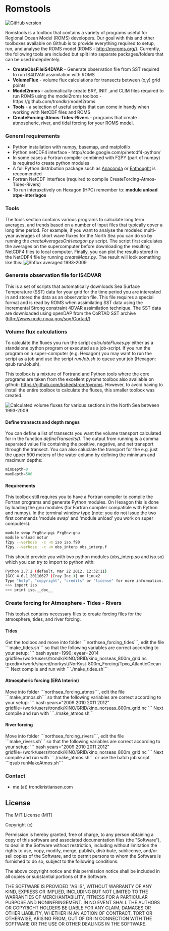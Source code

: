 Romstools
=========
[![GitHub version](https://badge.fury.io/gh/trondkr%2Fromstools.svg)](http://badge.fury.io/gh/trondkr%2Fromstools)

Romstools is a toolbox that contains a variety of programs useful for Regional Ocean Model (ROMS) developers. Our goal with this and other toolboxes available on Github is to provide everything required to setup, run, and analyse the ROMS model (ROMS - http://myroms.org/). Currently, the following tools are included but split into separate packages/folders that can be used indepdentely.

<ul>
<li><strong>CreateObsFileIS4DVAR</strong> - Generate observation file from SST required to run IS4DVAR assimilation with ROMS </li>
<li><strong>VolumeFlux</strong> - volume flux calculations for transects between (x,y) grid points</li>
<li><strong> Model2roms</strong> - automatically create BRY, INIT ,and CLIM files required to run ROMS using the model2roms toolbox - https://github.com/trondkr/model2roms</li>
<li><strong>Tools</strong> - a selection of useful scripts that can come in handy when working with NetCDF files and ROMS </li>
<li><strong>CreateForcing-Atmos-Tides-Rivers</strong> - programs that create atmospheric, river, and tidal forcing for your ROMS model.
</ul>


<h3> General requirements</h3>
<ul>
<li>Python installation with numpy, basemap, and matplotlib</li>
<li>Python netCDF4 interface - http://code.google.com/p/netcdf4-python/</li>
<li>In some cases a Fortran compiler combined with F2PY (part of numpy) is required to create python modules</li>
<li>A full Python distribution package such as <a href="https://store.continuum.io/cshop/anaconda/">Anaconda</a> or
<a href="https://www.enthought.com/">Enthought</a> is reccomended</li>
<li>Fortran NetCDF interface (required to compile CreateForcing-Atmos-Tides-Rivers)</li>
<li> To run interaxctively on Hexagon (HPC) remember to: <b>module unload xtpe-interlagos</b> </li>
</ul>

<h3>Tools</h3>

The tools section contains various programs to calculate long term averages, and trends based on a number of input
files that typically cover a long time period. For example, if you want to analyse the modeled multi-year averages
of short wave fluxes for the North Sea you can do so by running the <em>createAveragesOnHexagon.py</em> script.
The script first calculates the averages on the supercomputer before downloading the resulting NetCDF4 files to
local computer. Finally, you can plot the results stored in the NetCDF4 file by running <em>createMaps.py</em>. The result
will look something like this:
![Shflux averaged 1993-2009](http://www.trondkristiansen.com/wp-content/gallery/romstools/longtermmean_shflux_time_depth_surface.jpg)

<h3> Generate observation file for IS4DVAR </h3>

This is a set of scripts that automatically downloads Sea Surface Temperature (SST) data for your grid for the time period you are interested in and stored the data as an observation file. This file requires a special format and is read by ROMS when assimilating SST data using the Incremental Strong constraint 4DVAR assimilation technique. The SST data are downloaded using openDAP from the CoRTAD SST archive (http://www.nodc.noaa.gov/sog/Cortad/).

<h3> Volume flux calculations </h3>

To calculate the fluxes you run the script <em>calculateFluxes.py</em> either as a standalone python program or executed
as a job-script. If you run the program on a super-computer (e.g. Hexagon) you may want to run the script as a job
and use the script <em>runJob.sh</em> to queue your job (Hexagon: qsub runJob.sh).

This toolbox is a mixture of Fortrand and Python tools where the core programs are taken from the excellent pyroms
toolbox also available on github: https://github.com/kshedstrom/pyroms. However, to avoid having to install the
entire toolbox to calculate the fluxes, this smaller toolbox was created.

![Calculated volume fluxes for various sections in the North Sea between 1993-2009](http://www.trondkristiansen.com/wp-content/gallery/romstools/ns8km_vflux_volumeflux.png)

<h4> Define transects and depth ranges </h4>
You can define a list of transects you want the volume transport calculated for in the function
<em>defineTransects()</em>.  The output from running is a comma separated value file containing the positive,
negative, and net transport through the transect. You can also caluclate the transport for the e.g. just the upper
500 meters of the water column by defining the minimum and maximum depths:

```Python
minDepth=0
maxDepth=500
```

<h4> Requirements </h4>
This toolbox still requires you to have a Fortran compiler to compile the Fortran programs and generate Python modules.
On Hexagon this is done by loading the gnu modules (for Fortran compiler compatible with Python and numpy). In the
terminal window type (note: you do not issue the two first commands 'module swap' and 'module unload' you work on super computers):

```bash
module swap PrgEnv-pgi PrgEnv-gnu
module unload notur
f2py --verbose  -c -m iso iso.f90
f2py --verbose  -c -m obs_interp obs_interp.f
```
This should provide you with two python modules (obs_interp.so and iso.so) which you can try to import to python with:

```bash
Python 2.7.2 (default, Mar 22 2012, 12:32:11)
[GCC 4.6.1 20110627 (Cray Inc.)] on linux2
Type "help", "copyright", "credits" or "license" for more information.
>>> import iso
>>> print iso.__doc__
```
<h3> Create forcing for Atmosphere - Tides - Rivers </h3>
This toolset contains necessary files to create forcing files for the atmosphere, tides, and river forcing. 

<h4> Tides </h4>
Get the toolbox and move into folder ```northsea_forcing_tides```, edit the file ```make_tides.sh``` so that the following variables are correct according to your setup:
``` bash
syear=1990; eyear=2014
gridfile=/work/users/trondk/KINO/GRID/kino_norseas_800m_grid.nc
tpxodir=/work/shared/norkyst/NorKyst-800m_Forcing/Tpxo_AtlanticOcean
```
Next compile and run with  ```./make_tides.sh``` 

<h4> Atmospheric forcing (ERA Interim) </h4>
Move into folder ```northsea_forcing_atmos```, edit the file ```make_atmos.sh``` so that the following variables are correct according to your setup:
``` bash
years="2009 2010 2011 2012"
gridfile=/work/users/trondk/KINO/GRID/kino_norseas_800m_grid.nc
```
Next compile and run with  ```./make_atmos.sh``` 

<h4> River forcing </h4>
Move into folder ```northsea_forcing_rivers```, edit the file ```make_rivers.sh``` so that the following variables are correct according to your setup:
``` bash
years="2009 2010 2011 2012"
gridfile=/work/users/trondk/KINO/GRID/kino_norseas_800m_grid.nc
```
Next compile and run with  ```./make_atmos.sh``` or use the batch job script   ```qsub runMakeAtmos.sh```

<h3> Contact </h3>

<ul>
<li>me (at) trondkristiansen.com</li>
</ul>


<h2>License</h2>
The MIT License (MIT)

Copyright (c) <year> <copyright holders>

Permission is hereby granted, free of charge, to any person obtaining a copy of this software and associated documentation files (the "Software"), to deal in the Software without restriction, including without limitation the rights to use, copy, modify, merge, publish, distribute, sublicense, and/or sell copies of the Software, and to permit persons to whom the Software is furnished to do so, subject to the following conditions:

The above copyright notice and this permission notice shall be included in all copies or substantial portions of the Software.

THE SOFTWARE IS PROVIDED "AS IS", WITHOUT WARRANTY OF ANY KIND, EXPRESS OR IMPLIED, INCLUDING BUT NOT LIMITED TO THE WARRANTIES OF MERCHANTABILITY, FITNESS FOR A PARTICULAR PURPOSE AND NONINFRINGEMENT. IN NO EVENT SHALL THE AUTHORS OR COPYRIGHT HOLDERS BE LIABLE FOR ANY CLAIM, DAMAGES OR OTHER LIABILITY, WHETHER IN AN ACTION OF CONTRACT, TORT OR OTHERWISE, ARISING FROM, OUT OF OR IN CONNECTION WITH THE SOFTWARE OR THE USE OR OTHER DEALINGS IN THE SOFTWARE.




